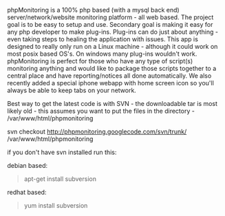 phpMonitoring is a 100% php based (with a mysql back end) server/network/website monitoring platform - all web based. The project goal is to be easy to setup and use. Secondary goal is making it easy for any php developer to make plug-ins.  Plug-ins can do just about anything  - even taking steps to healing the application with issues.  This app is designed to really only run on a Linux machine - although it could work on most posix based OS's.  On windows many plug-ins wouldn't work.  phpMonitoring is perfect for those who have any type of script(s) monitoring anything and would like to package those scripts together to a central place and have reporting/notices all done automatically.  We also recently added a special iphone webapp with home screen icon so you'll always be able to keep tabs on your network.


Best way to get the latest code is with SVN - the downloadable tar is most likely old - this assumes you want to put the files in the directory - /var/www/html/phpmonitoring


svn checkout http://phpmonitoring.googlecode.com/svn/trunk/ /var/www/html/phpmonitoring


if you don't have svn installed run this:

debian based:

> apt-get install subversion

redhat based:

> yum install subversion


